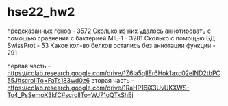 # hse22_hw2

предсказанных генов - 3572
Сколько из них удалось аннотировать с помощью сравнения с бактерией MIL-1 - 3281
Сколько с помощью БД SwissProt - 53
Какое кол-во белков остались без аннотации функции - 291

первая часть - https://colab.research.google.com/drive/1Z6la5gIlEr6Hok1axc02eIND2tbPC55J#scrollTo=FaTs183wd0z6
вторая часть - https://colab.research.google.com/drive/1RaHP16jX3UvUKXWS-To4_PsSemoX3kfC#scrollTo=WJ71oQTxShEj

